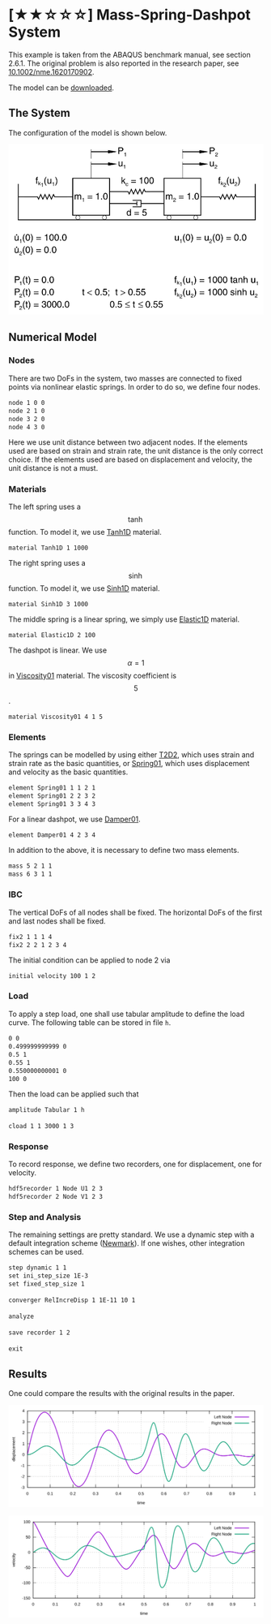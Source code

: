 # [★★☆☆☆] Mass-Spring-Dashpot System

This example is taken from the ABAQUS benchmark manual, see section 2.6.1.
The original problem is also reported in the research paper,
see [10.1002/nme.1620170902](https://doi.org/10.1002/nme.1620170902).

The model can be [downloaded](mass-spring-dashpot-system.zip).

## The System

The configuration of the model is shown below.

![mass-spring-dashpot system](mass-spring-dashpot-system.svg)

## Numerical Model

### Nodes

There are two DoFs in the system, two masses are connected to fixed points via nonlinear elastic springs.
In order to do so, we define four nodes.

```text
node 1 0 0
node 2 1 0
node 3 2 0
node 4 3 0
```

Here we use unit distance between two adjacent nodes.
If the elements used are based on strain and strain rate, the unit distance is the only correct choice.
If the elements used are based on displacement and velocity, the unit distance is not a must.

### Materials

The left spring uses a $$\tanh$$ function.
To model it, we use [Tanh1D](../../../Library/Material/Material1D/Elastic/Tanh1D.md) material.

```text
material Tanh1D 1 1000
```

The right spring uses a $$\sinh$$ function.
To model it, we use [Sinh1D](../../../Library/Material/Material1D/Elastic/Sinh1D.md) material.

```text
material Sinh1D 3 1000
```

The middle spring is a linear spring, we simply
use [Elastic1D](../../../Library/Material/Material1D/Elastic/Elastic1D.md) material.

```text
material Elastic1D 2 100
```

The dashpot is linear. We use $$\alpha=1$$
in [Viscosity01](../../../Library/Material/Material1D/Viscosity/Viscosity01.md) material.
The viscosity coefficient is $$5$$.

```text
material Viscosity01 4 1 5
```

### Elements

The springs can be modelled by using either [T2D2](../../../Library/Element/Truss/T2D2.md), which uses strain and strain
rate as the basic quantities, or [Spring01](../../../Library/Element/Special/Spring01.md), which uses displacement and
velocity as the basic quantities.

```text
element Spring01 1 1 2 1
element Spring01 2 2 3 2
element Spring01 3 3 4 3
```

For a linear dashpot, we use [Damper01](../../../Library/Element/Special/Damper01.md).

```text
element Damper01 4 2 3 4
```

In addition to the above, it is necessary to define two mass elements.

```text
mass 5 2 1 1
mass 6 3 1 1
```

### IBC

The vertical DoFs of all nodes shall be fixed. The horizontal DoFs of the first and last nodes shall be fixed.

```text
fix2 1 1 1 4
fix2 2 2 1 2 3 4
```

The initial condition can be applied to node 2 via

```text
initial velocity 100 1 2
```

### Load

To apply a step load, one shall use tabular amplitude to define the load curve. The following table can be stored in
file `h`.

```text
0 0
0.499999999999 0
0.5 1
0.55 1
0.550000000001 0
100 0
```

Then the load can be applied such that

```text
amplitude Tabular 1 h

cload 1 1 3000 1 3
```

### Response

To record response, we define two recorders, one for displacement, one for velocity.

```text
hdf5recorder 1 Node U1 2 3
hdf5recorder 2 Node V1 2 3
```

### Step and Analysis

The remaining settings are pretty standard. We use a dynamic step with a default integration
scheme ([Newmark](../../../Library/Integrator/Newmark/Newmark.md)).
If one wishes, other integration schemes can be used.

```text
step dynamic 1 1
set ini_step_size 1E-3
set fixed_step_size 1

converger RelIncreDisp 1 1E-11 10 1

analyze

save recorder 1 2

exit
```

## Results

One could compare the results with the original results in the paper.

![displacement](mass-spring-dashpot-u.svg)

![velocity](mass-spring-dashpot-v.svg)
